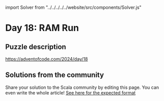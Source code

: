 import Solver from "../../../../../website/src/components/Solver.js"

# Day 18: RAM Run

## Puzzle description

https://adventofcode.com/2024/day/18

## Solutions from the community

Share your solution to the Scala community by editing this page.
You can even write the whole article! [See here for the expected format](https://github.com/scalacenter/scala-advent-of-code/discussions/424)
